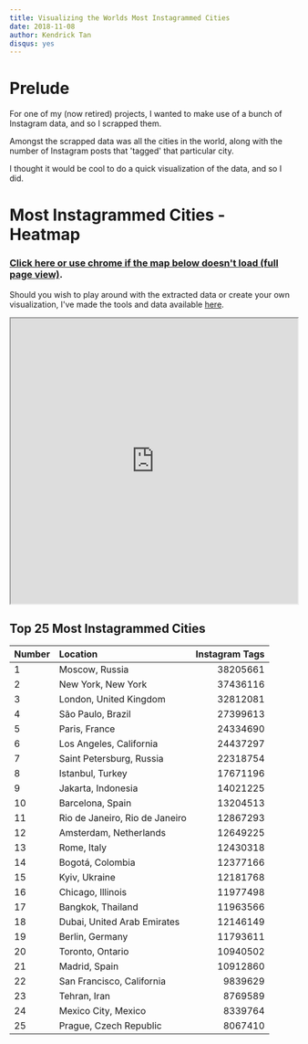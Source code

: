 ```yaml
---
title: Visualizing the Worlds Most Instagrammed Cities
date: 2018-11-08
author: Kendrick Tan
disqus: yes
---
```


# Prelude

For one of my (now retired) projects, I wanted to make use of a bunch of Instagram data, and so I scrapped them.

Amongst the scrapped data was all the cities in the world, along with the number of Instagram posts that 'tagged' that particular city.

I thought it would be cool to do a quick visualization of the data, and so I did.

# Most Instagrammed Cities - Heatmap
### <a href='/iframe/insta_cities_viz_simple'>Click here or use chrome if the map below doesn't load (full page view)</a>.

Should you wish to play around with the extracted data or create your own visualization, I've made the tools and data available <a href='https://github.com/kendricktan/visualizing-worlds-most-grammed-cities'>here</a>.

<iframe style='width: 100%; height: 500px' src='https://kndrck.co/iframe/insta_cities_viz_simple'></iframe>

## Top 25 Most Instagrammed Cities

| Number | Location | Instagram Tags |
|:---|:---|---:|
| 1 | Moscow, Russia | 38205661 |
| 2 | New York, New York | 37436116 |
| 3 | London, United Kingdom | 32812081 |
| 4 | São Paulo, Brazil | 27399613 |
| 5 | Paris, France | 24334690 |
| 6 | Los Angeles, California | 24437297 |
| 7 | Saint Petersburg, Russia | 22318754 |
| 8 | Istanbul, Turkey | 17671196 |
| 9 | Jakarta, Indonesia | 14021225 |
| 10 | Barcelona, Spain | 13204513 |
| 11 | Rio de Janeiro, Rio de Janeiro | 12867293 |
| 12 | Amsterdam, Netherlands | 12649225 |
| 13 | Rome, Italy | 12430318 |
| 14 | Bogotá, Colombia | 12377166 |
| 15 | Kyiv, Ukraine | 12181768 |
| 16 | Chicago, Illinois | 11977498 |
| 17 | Bangkok, Thailand | 11963566 |
| 18 | Dubai, United Arab Emirates | 12146149 |
| 19 | Berlin, Germany | 11793611 |
| 20 | Toronto, Ontario | 10940502 |
| 21 | Madrid, Spain | 10912860 |
| 22 | San Francisco, California | 9839629 |
| 23 | Tehran, Iran | 8769589 |
| 24 | Mexico City, Mexico | 8339764 |
| 25 | Prague, Czech Republic | 8067410 |

